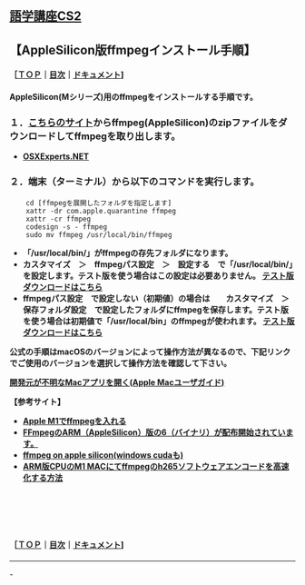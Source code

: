 ## [語学講座CS2](https://csreviser.github.io/CaptureStream2/) 
## 【AppleSilicon版ffmpegインストール手順】　　　　　　
#### ［[ＴＯＰ](./)**｜**[目次](./#目次)**｜**[ドキュメント](./#ドキュメント-1)]

**AppleSilicon(Mシリーズ)用のffmpegをインストールする手順です。**

### １．[こちらのサイト](http://www.osxexperts.net/)からffmpeg(AppleSilicon)のzipファイルをダウンロードしてffmpegを取り出します。
* **[OSXExperts.NET](http://www.osxexperts.net/)**



### ２．**端末（ターミナル）から以下のコマンドを実行します。**     

```
    cd [ffmpegを展開したフォルダを指定します] 
    xattr -dr com.apple.quarantine ffmpeg 
    xattr -cr ffmpeg
    codesign -s - ffmpeg
    sudo mv ffmpeg /usr/local/bin/ffmpeg
```
* **「/usr/local/bin/」がffmpegの存先フォルダになります。**
* **カスタマイズ　＞　ffmpegパス設定　＞　設定する　で「/usr/local/bin/」を設定します。テスト版を使う場合はこの設定は必要ありません。 [テスト版ダウンロードはこちら](https://github.com/CSReviser/CaptureStream2/releases/download/20241007/CaptureStream2-MacOS-20241007-1.dmg)**
* **ffmpegパス設定　で設定しない（初期値）の場合は　　カスタマイズ　＞　保存フォルダ設定　で設定したフォルダにffmpegを保存します。テスト版を使う場合は初期値で「/usr/local/bin」のffmpegが使われます。 [テスト版ダウンロードはこちら](https://github.com/CSReviser/CaptureStream2/releases/download/20241007/CaptureStream2-MacOS-20241007-1.dmg)**

**公式の手順はmacOSのバージョンによって操作方法が異なるので、下記リンクでご使用のバージョンを選択して操作方法を確認して下さい。**  

**[開発元が不明なMacアプリを開く(Apple Macユーザガイド)](https://support.apple.com/ja-jp/guide/mac-help/mh40616/mac)**


**【参考サイト】**
* **[Apple M1でffmpegを入れる](https://zenn.dev/esaka/scraps/bb29de3b30fc13)**
* **[FFmpegのARM（AppleSilicon）版の6（バイナリ）が配布開始されています。](https://bobsmac.com/news/4572.html)**
* **[ffmpeg on apple silicon(windows cudaも) ](https://note.com/jydie5/n/na047e08003a1)**
* **[ARM版CPUのM1 MACにてffmpegのh265ソフトウェアエンコードを高速化する方法](https://qiita.com/username37/items/7adfe9fd22d9fd8b265b)**


####   　
####   　
#### ［[ＴＯＰ](./)**｜**[目次](./#目次)**｜**[ドキュメント](./#ドキュメント-1)]

*** 
 <link rel="shortcut icon" type="image/x-icon" href="https://avatars.githubusercontent.com/u/46049273?v=4">
 <meta name="twitter:image:src" content="https://avatars.githubusercontent.com/u/46049273?v=4">
-

